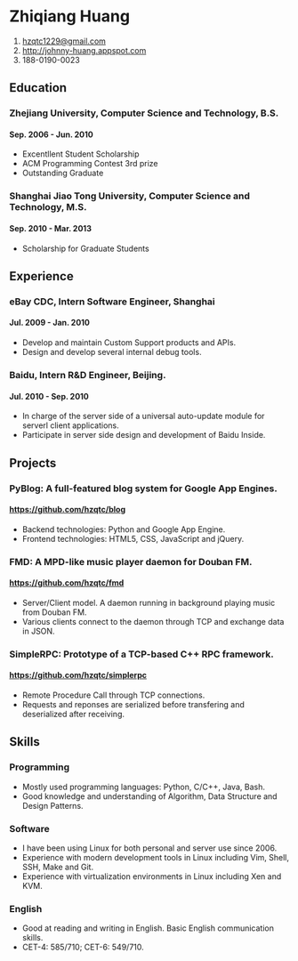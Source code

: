 # Zhiqiang Huang

1. <hzqtc1229@gmail.com>
2. <http://johnny-huang.appspot.com>
3. 188-0190-0023

## Education

### Zhejiang University, Computer Science and Technology, B.S.
#### Sep. 2006 - Jun. 2010

* Excentllent Student Scholarship
* ACM Programming Contest 3rd prize
* Outstanding Graduate

### Shanghai Jiao Tong University, Computer Science and Technology, M.S.
#### Sep. 2010 - Mar. 2013

* Scholarship for Graduate Students

## Experience

### eBay CDC, Intern Software Engineer, Shanghai
#### Jul. 2009 - Jan. 2010

* Develop and maintain Custom Support products and APIs.
* Design and develop several internal debug tools.

### Baidu, Intern R&D Engineer, Beijing.
#### Jul. 2010 - Sep. 2010

* In charge of the server side of a universal auto-update module for serverl client applications.
* Participate in server side design and development of Baidu Inside.

## Projects

### PyBlog: A full-featured blog system for Google App Engines.
#### <https://github.com/hzqtc/blog>

* Backend technologies: Python and Google App Engine.
* Frontend technologies: HTML5, CSS, JavaScript and jQuery.

### FMD: A MPD-like music player daemon for Douban FM.
#### <https://github.com/hzqtc/fmd>

* Server/Client model. A daemon running in background playing music from Douban FM.
* Various clients connect to the daemon through TCP and exchange data in JSON.

### SimpleRPC: Prototype of a TCP-based C++ RPC framework.
#### <https://github.com/hzqtc/simplerpc>

* Remote Procedure Call through TCP connections.
* Requests and reponses are serialized before transfering and deserialized after receiving.

## Skills

### Programming

* Mostly used programming languages: Python, C/C++, Java, Bash.
* Good knowledge and understanding of Algorithm, Data Structure and Design Patterns.

### Software

* I have been using Linux for both personal and server use since 2006.
* Experience with modern development tools in Linux including Vim, Shell, SSH, Make and Git.
* Experience with virtualization environments in Linux including Xen and KVM.

### English

* Good at reading and writing in English. Basic English communication skills.
* CET-4: 585/710; CET-6: 549/710.
